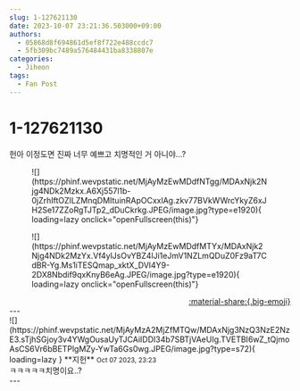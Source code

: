 ```yaml
---
slug: 1-127621130
date: 2023-10-07 23:21:36.503000+09:00
authors:
  - 05868d8f694861d5ef8f722e488ccdc7
  - 5fb309bc7489a576484431ba8338807e
categories:
  - Jiheon
tags:
  - Fan Post
---
```


# 1-127621130

<div class="post-container" markdown="1">
<div class="content-container md-sidebar__scrollwrap" markdown="1">

헌아 이정도면 진짜 너무 예쁘고 치명적인 거 아니야...?
<figure markdown="1">
![](https://phinf.wevpstatic.net/MjAyMzEwMDdfNTgg/MDAxNjk2Njg4NDk2Mzkx.A6Xj557l1b-0jZrhIftOZILZMnqDMItuinRApOCxxlAg.zkv77BVkWWrcYkyZ6xJH2Se17ZZoRgTJTp2_dDuCkrkg.JPEG/image.jpg?type=e1920){ loading=lazy onclick="openFullscreen(this)"}
</figure>

<figure markdown="1">
![](https://phinf.wevpstatic.net/MjAyMzEwMDdfMTYx/MDAxNjk2Njg4NDk2MzYx.Vf4ylJsOvYBZ4lJi1eJmV1NZLmQDuZ0Fz9aT7CdBR-Yg.Ms1iTESQmap_xktX_DVl4Y9-2DX8Nbdif9qxKnyB6eAg.JPEG/image.jpg?type=e1920){ loading=lazy onclick="openFullscreen(this)"}
</figure>


</div>
</div>

<div style="text-align: right;" markdown="1">
<a href="https://weverse.io/fromis9/fanpost/1-127621130" style="text-align: right;">:material-share:{.big-emoji}</a>
</div>
---

<div class="comments-container md-sidebar__scrollwrap" markdown="1">
<div class="comment" markdown="1">
<div class='id-container' markdown="1">
![](https://phinf.wevpstatic.net/MjAyMzA2MjZfMTQw/MDAxNjg3NzQ3NzE2NzE3.sTjhSGjoy3v4YWgOusaUyTJCAiIDDI34b7SBTjVAeUIg.TVETBI6wZ_tQjmoAsCS6Vr6bBETPlgMZy-YwTa6Gs0wg.JPEG/image.jpg?type=s72){ loading=lazy }
**<span class="artist">지헌</span>** <small>Oct 07 2023, 23:23</small><br>
</div>
<div class='comment-body' markdown="1">
ㅋㅋㅋㅋㅋ치명이요..?
</div>
</div>
</div>
---
